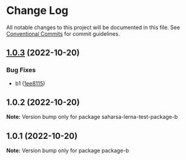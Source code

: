 # Change Log

All notable changes to this project will be documented in this file.
See [Conventional Commits](https://conventionalcommits.org) for commit guidelines.

## [1.0.3](https://github.com/saharsa/lerna-test/compare/saharsa-lerna-test-package-b@1.0.2...saharsa-lerna-test-package-b@1.0.3) (2022-10-20)


### Bug Fixes

* b1 ([1ee8115](https://github.com/saharsa/lerna-test/commit/1ee811540ecc1b8b80a365aa5f0028e132a5efc0))





## 1.0.2 (2022-10-20)

**Note:** Version bump only for package saharsa-lerna-test-package-b





## 1.0.1 (2022-10-20)

**Note:** Version bump only for package package-b
